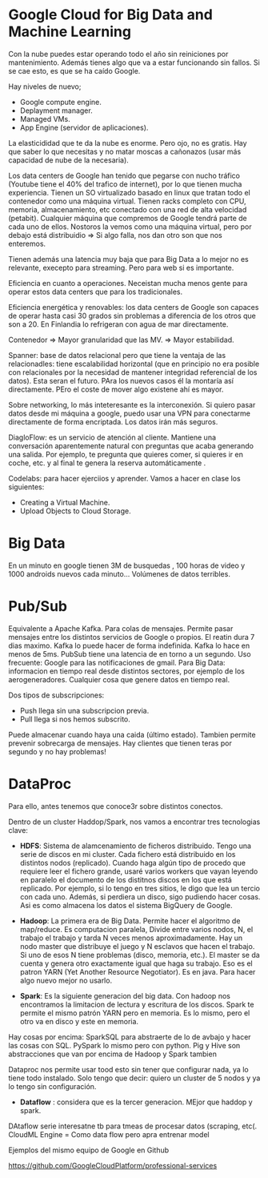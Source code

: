 # Google Cloud for Big Data and Machine Learning

Con la nube puedes estar operando todo el año sin reiniciones por mantenimiento. 
Además tienes algo que va a estar funcionando sin fallos. Si se cae esto, es que se ha caído Google. 

Hay niveles de nuevo;
- Google compute engine.
- Deplayment manager.
- Managed VMs.
- App Engine (servidor de aplicaciones).

La elasticididad que te da la nube es enorme. Pero ojo, no es gratis. Hay que saber lo que necesitas y no matar moscas a cañonazos (usar más capacidad de nube de la necesaria).

Los data centers de Google han tenido que pegarse con nucho tráfico (Youtube tiene el 40% del trafico de internet), por lo que tienen mucha experiencia. Tienen un SO virtualizado basado en linux que tratan todo el contenedor como una máquina virtual. Tienen racks completo con CPU, memoria, almacenamiento, etc conectado con una red de alta velocidad (petabit). Cualquier máquina que compremos de Google tendrá parte de cada uno de ellos. Nostoros la vemos como una máquina virtual, pero por debajo está distribuidio => Si algo falla, nos dan otro son que nos enteremos. 

Tienen además una latencia muy baja que para Big Data a lo mejor no es relevante, execepto para streaming. Pero para web si es importante. 

Eficiencia en cuanto a operaciones. Neceistan mucha menos gente para operar estos data centers que para los tradicionales. 

Eficiencia energética y renovables: los data centers de Google son capaces de operar hasta casi 30 grados sin problemas a diferencia de los otros que son a 20. En Finlandia lo refrigeran con agua de mar directamente. 

Contenedor => Mayor granularidad que las MV. => Mayor estabilidad. 


Spanner: base de datos relacional pero que tiene la ventaja de las relacionadles: tiene escalabilidad horizontal (que en principio no era posible con relacionales por la necesidad de mantener integridad referencial de los datos). Esta seran el futuro. PAra los nuevos casos él la montaría así directamente. PEro el coste de mover algo existene ahí es mayor. 

Sobre networking, lo más inteteresante es la interconexión. Si quiero pasar datos desde mi máquina a google, puedo usar una VPN para conectarme directamente de forma encriptada. Los datos irán más seguros. 

DiagloFlow: es un servicio de atención al cliente. Mantiene una conversación aparentemente natural con preguntas que acaba generando una salida. Por ejemplo, te pregunta que quieres comer, si quieres ir en coche, etc. y al final te genera la reserva automáticamente . 

Codelabs: para hacer ejerciios y aprender. Vamos a hacer en clase los siguientes:
- Creating a Virtual Machine. 
- Upload Objects to Cloud Storage. 

# Big Data

En un minuto en google tienen 3M de busquedas , 100 horas de video y 1000 androids nuevos cada minuto... Volúmenes de datos terribles. 


# Pub/Sub

Equivalente a Apache Kafka. Para colas de mensajes. Permite pasar mensajes entre los distintos servicios de Google o propios. El reatin dura 7 dias maximo. Kafka lo puede hacer de forma indefinida. Kafka lo hace en menos de 5ms. PubSub tiene una latencia de en torno a un segundo. Uso frecuente: Google para las notificaciones de gmail. Para Big Data: informacion en tiempo real desde distintos sectores, por ejemplo de los aerogeneradores. Cualquier cosa que genere datos en tiempo real. 

Dos tipos de subscripciones:
* Push llega sin una subscripcion previa. 
* Pull llega si nos hemos subscrito. 

Puede almacenar cuando haya una caida (último estado). Tambien permite prevenir sobrecarga de mensajes. Hay clientes que tienen teras por segundo y no hay problemas!

# DataProc

Para ello, antes tenemos que conoce3r sobre distintos conectos. 

Dentro de un cluster Haddop/Spark, nos vamos a encontrar tres tecnologias clave:
* **HDFS**: Sistema de alamcenamiento de ficheros distribuido. Tengo una serie de discos en mi cluster. Cada fichero está distribuido en los distintos nodos (replicado). Cuando haga algún tipo de procedo que requiere leer el fichero grande, usaré varios workers que vayan leyendo en paralelo el documento de los distitnos discos en los que está replicado. Por ejemplo, si lo tengo en tres sitios, le digo que lea un tercio con cada uno. Además, si perdiera un disco, sigo pudiendo hacer cosas. Asi es como almacena los datos el sistema BigQuery de Google. 

* **Hadoop**: La primera era de Big Data. Permite hacer el algoritmo de map/reduce. Es computacion paralela, Divide entre varios nodos, N, el trabajo el trabajo y tarda N veces menos aproximadamente. Hay un nodo master que distribuye el juego y N esclavos que hacen el trabajo. Si uno de esos N tiene problemas (disco, memoria, etc.). El master se da cuenta y genera otro exactamente igual que haga su trabajo. Eso es el patron YARN (Yet Another Resource Negotiator). Es en java. Para hacer algo nuevo mejor no usarlo. 

* **Spark**: Es la siguiente generacion del big data. Con hadoop nos encontramos la limitacion de lectura y escritura de los discos. Spark te permite el mismo patrón YARN pero en memoria. Es lo mismo, pero el otro va en disco y este en memoria. 

Hay cosas por encima: SparkSQL para abstraerte de lo de avbajo y hacer las cosas con SQL. PySpark lo mismo pero con python. 
Pig y Hive son abstracciones que van por encima de Hadoop y Spark tambien 

Dataproc nos permite usar tood esto sin tener que configurar nada, ya lo tiene todo instalado. Solo tengo que decir: quiero un cluster de 5 nodos y ya lo tengo sin configuración. 

* **Dataflow** : considera que es la tercer generacion. MEjor que  haddop y spark. 

DAtaflow serie interesatne tb para tmeas de procesar datos (scraping, etc(.
 CloudML Engine = Como data flow pero apra entrenar model

Ejemplos del mismo equipo de Google en Github

https://github.com/GoogleCloudPlatform/professional-services
